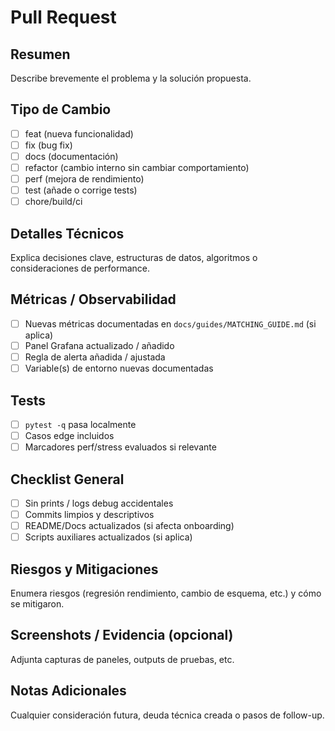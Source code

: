 # Pull Request

## Resumen

Describe brevemente el problema y la solución propuesta.

## Tipo de Cambio

- [ ] feat (nueva funcionalidad)
- [ ] fix (bug fix)
- [ ] docs (documentación)
- [ ] refactor (cambio interno sin cambiar comportamiento)
- [ ] perf (mejora de rendimiento)
- [ ] test (añade o corrige tests)
- [ ] chore/build/ci

## Detalles Técnicos

Explica decisiones clave, estructuras de datos, algoritmos o consideraciones de performance.

## Métricas / Observabilidad

- [ ] Nuevas métricas documentadas en `docs/guides/MATCHING_GUIDE.md` (si aplica)
- [ ] Panel Grafana actualizado / añadido
- [ ] Regla de alerta añadida / ajustada
- [ ] Variable(s) de entorno nuevas documentadas

## Tests

- [ ] `pytest -q` pasa localmente
- [ ] Casos edge incluidos
- [ ] Marcadores perf/stress evaluados si relevante

## Checklist General

- [ ] Sin prints / logs debug accidentales
- [ ] Commits limpios y descriptivos
- [ ] README/Docs actualizados (si afecta onboarding)
- [ ] Scripts auxiliares actualizados (si aplica)

## Riesgos y Mitigaciones

Enumera riesgos (regresión rendimiento, cambio de esquema, etc.) y cómo se mitigaron.

## Screenshots / Evidencia (opcional)

Adjunta capturas de paneles, outputs de pruebas, etc.

## Notas Adicionales

Cualquier consideración futura, deuda técnica creada o pasos de follow-up.
